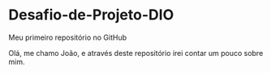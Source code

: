 # Desafio-de-Projeto-DIO
Meu primeiro repositório no GitHub

Olá, me chamo João, e através deste repositório irei contar um pouco sobre mim.
